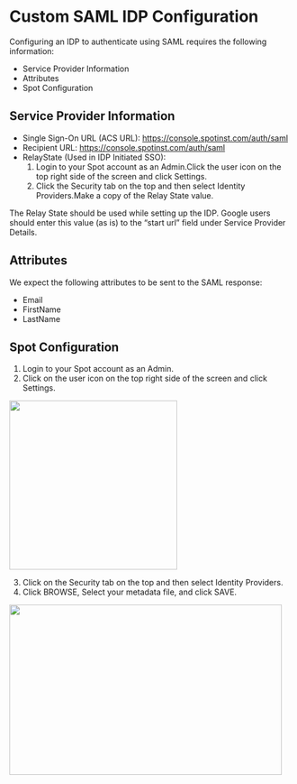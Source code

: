 # Custom SAML IDP Configuration

Configuring an IDP to authenticate using SAML  requires the following information:
* Service Provider Information
* Attributes
* Spot Configuration

## Service Provider Information
* Single Sign-On URL (ACS URL):	https://console.spotinst.com/auth/saml
* Recipient URL:	https://console.spotinst.com/auth/saml
* RelayState (Used in IDP Initiated SSO):		
  1. Login to your Spot account as an Admin.Click the user icon on the top right side of the screen and click Settings.
  2. Click the Security tab on the top and then select Identity Providers.Make a copy of the Relay State value.

The Relay State should be used while setting up the IDP. Google users should enter this value (as is) to the  “start url” field under Service Provider Details.

## Attributes

We expect the following attributes to be sent to the SAML response:
* Email
* FirstName
* LastName

## Spot Configuration
1. Login to your Spot account as an Admin.
2. Click on the user icon on the top right side of the screen and click Settings.

<img src="/administration/_media/custom-saml-01.png" width="298" height="300" />

3. Click on the Security tab on the top and then select Identity Providers.
4. Click BROWSE, Select your metadata file, and click SAVE.

<img src="/administration/_media/custom-saml-02.png" width="484" height="302" />
